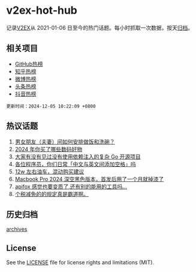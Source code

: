 # v2ex-hot-hub

 记录[V2EX](https://www.v2ex.com/)从 2021-01-06 日至今的热门话题。每小时抓取一次数据，按天[归档](archives)。
 
 ## 相关项目

- [GitHub热榜](https://github.com/snaildev/github-hot-hub)
- [知乎热榜](https://github.com/snaildev/zhihu-hot-hub)
- [微博热榜](https://github.com/snaildev/weibo-hot-hub)
- [头条热榜](https://github.com/snaildev/toutiao-hot-hub)
- [抖音热榜](https://github.com/snaildev/douyin-hot-hub)


 `更新时间：2024-12-05 10:22:09 +0800`

## 热议话题

1. [男女朋友（夫妻）间如何安排做饭和洗碗？](https://www.v2ex.com/t/1094907)
1. [2024 年你买了哪些数码好物](https://www.v2ex.com/t/1094893)
1. [大家有没有见过没有使用依赖注入的复杂 Go 开源项目](https://www.v2ex.com/t/1094915)
1. [各位程序员，你们日常「中文与英文间添加空格」吗](https://www.v2ex.com/t/1094914)
1. [12w 左右油车，混动购买建议](https://www.v2ex.com/t/1094933)
1. [Macbook Pro 2024 深空黑色版本，首发后用了一个月就掉漆了](https://www.v2ex.com/t/1094870)
1. [apifox 感觉也要变质了,还有别的能用的工具吗...](https://www.v2ex.com/t/1094900)
1. [个税减免的的规定真是霸道啊。](https://www.v2ex.com/t/1095121)

## 历史归档

[archives](archives)

## License

See the [LICENSE](LICENSE) file for license rights and limitations (MIT).
